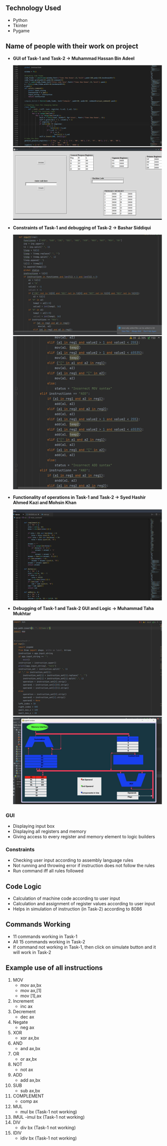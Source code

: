 ## Technology Used
- Python 
- Tkinter 
- Pygame



## Name of people with their work on project
- **GUI of Task-1 and Task-2 -> Muhammad Hassan Bin Adeel**

    ![work screenshot #1](mhba.png)
    ![work screenshot #2](mhba2.png)

- **Constraints of Task-1 and debugging of Task-2 -> Bashar Siddiqui**

    ![work screenshot #3](bashar1.jpeg)
    ![work screenshot #4](bashar2.jpeg)

- **Functionality of operations in Task-1 and Task-2 -> Syed Hashir Ahmed Kazi and Mohsin Khan**

    ![work screenshot #5](hashir_mohsin.png)

- **Debugging of Task-1 and Task-2 GUI and Logic -> Muhammad Taha Mukhtar**

    ![work screenshot #6](taha1.jpeg)
    ![work screenshot #7](taha2.jpeg)

### GUI
- Displaying input box
- Displaying all registers and memory
- Giving access to every register and memory element to logic builders

### Constraints
- Checking user input according to assembly language rules
- Not running and throwing error if instruction does not follow the rules
- Run command iff all rules followed

## Code Logic
- Calculation of machine code according to user input
- Calculation and assignment of register values according to user input
- Helps in simulation of instruction (in Task-2) according to 8086

## Commands Working
- 11 commands working in Task-1
- All 15 commands working in Task-2
- If command not working in Task-1, then click on simulate button and it will work in Task-2

## Example use of all instructions
1. MOV 
    - mov ax,bx
    - mov ax,[1]
    - mov [1],ax
2. Increment 
    - inc ax
3. Decrement 
    - dec ax
4. Negate
    - neg ax
5. XOR
    - xor ax,bx
6. AND
    - and ax,bx
7. OR
    - or ax,bx
8. NOT
    - not ax
9. ADD
    - add ax,bx
10. SUB
    - sub ax,bx
11. COMPLEMENT
    - comp ax
12. MUL
    - mul bx (Task-1 not working)
13. IMUL
    -imul bx (Task-1 not working)
14. DIV
    - div bx (Task-1 not working)
15. IDIV
    - idiv bx (Task-1 not working)
